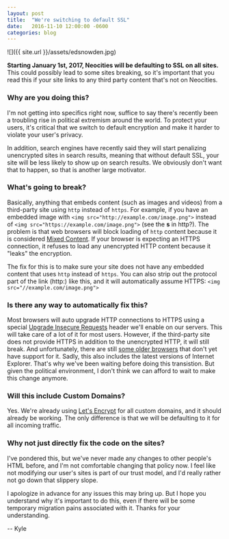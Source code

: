 ```yaml
---
layout: post
title:  "We're switching to default SSL"
date:   2016-11-10 12:00:00 -0600
categories: blog
---
```

![]({{ site.url }}/assets/edsnowden.jpg)

**Starting January 1st, 2017, Neocities will be defaulting to SSL on all sites.** This could possibly lead to some sites breaking, so it's important that you read this if your site links to any third party content that's not on Neocities.

### Why are you doing this?

I'm not getting into specifics right now, suffice to say there's recently been a troubling rise in political extremism around the world. To protect your users, it's critical that we switch to default encryption and make it harder to violate your user's privacy.

In addition, search engines have recently said they will start penalizing unencrypted sites in search results, meaning that without default SSL, your site will be less likely to show up on search results. We obviously don't want that to happen, so that is another large motivator.

### What's going to break?

Basically, anything that embeds content (such as images and videos) from a third-party site using `http` instead of `https`. For example, if you have an embedded image with `<img src="http://example.com/image.png">` instead of `<img src="https://example.com/image.png">` (see the **s** in http?). The problem is that web browsers will block loading of `http` content because it is considered [Mixed Content](https://developer.mozilla.org/en-US/docs/Web/Security/Mixed_content). If your browser is expecting an HTTPS connection, it refuses to load any unencrypted HTTP content because it "leaks" the encryption.

The fix for this is to make sure your site does not have any embedded content that uses `http` instead of `https`. You can also strip out the protocol part of the link (http:) like this, and it will automatically assume HTTPS: `<img src="//example.com/image.png">`

### Is there any way to automatically fix this?

Most browsers will auto upgrade HTTP connections to HTTPS using a special [Upgrade Insecure Requests](https://www.w3.org/TR/upgrade-insecure-requests/) header we'll enable on our servers. This will take care of a lot of it for most users. However, if the third-party site does not provide HTTPS in addition to the unencrypted HTTP, it will still break. And unfortunately, there are still [some older browsers](https://developer.mozilla.org/en-US/docs/Web/Security/CSP/CSP_policy_directives#upgrade-insecure-requests) that don't yet have support for it. Sadly, this also includes the latest versions of Internet Explorer. That's why we've been waiting before doing this transistion. But given the political environment, I don't think we can afford to wait to make this change anymore.

### Will this include Custom Domains?

Yes. We're already using [Let's Encrypt](https://letsencrypt.org/) for all custom domains, and it should already be working. The only difference is that we will be defaulting to it for all incoming traffic.

### Why not just directly fix the code on the sites?

I've pondered this, but we've never made any changes to other people's HTML before, and I'm not comfortable changing that policy now. I feel like not modifying our user's sites is part of our trust model, and I'd really rather not go down that slippery slope.

I apologize in advance for any issues this may bring up. But I hope you understand why it's important to do this, even if there will be some temporary migration pains associated with it. Thanks for your understanding.

-- Kyle
